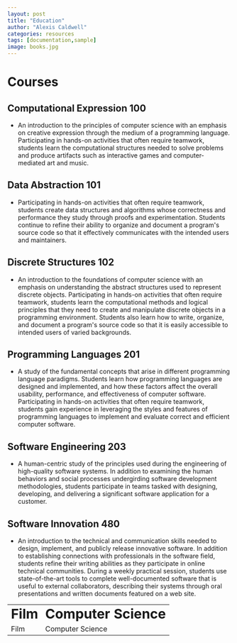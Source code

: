 ```yaml
---
layout: post
title: "Education"
author: "Alexis Caldwell"
categories: resources
tags: [documentation,sample]
image: books.jpg
---
```


# Courses

## Computational Expression 100

- An introduction to the principles of computer science with an emphasis on creative expression through the medium of a programming language. Participating in hands-on activities that often require teamwork, students learn the computational structures needed to solve problems and produce artifacts such as interactive games and computer-mediated art and music.

## Data Abstraction 101

- Participating in hands-on activities that often require teamwork, students create data structures and algorithms whose correctness and performance they study through proofs and experimentation. Students continue to refine their ability to organize and document a program's source code so that it effectively communicates with the intended users and maintainers.

## Discrete Structures 102

- An introduction to the foundations of computer science with an emphasis on understanding the abstract structures used to represent discrete objects. Participating in hands-on activities that often require teamwork, students learn the computational methods and logical principles that they need to create and manipulate discrete objects in a programming environment. Students also learn how to write, organize, and document a program's source code so that it is easily accessible to intended users of varied backgrounds.

## Programming Languages 201

- A study of the fundamental concepts that arise in different programming language paradigms. Students learn how programming languages are designed and implemented, and how these factors affect the overall usability, performance, and effectiveness of computer software. Participating in hands-on activities that often require teamwork, students gain experience in leveraging the styles and features of programming languages to implement and evaluate correct and efficient computer software.

## Software Engineering 203

- A human-centric study of the principles used during the engineering of high-quality software systems. In addition to examining the human behaviors and social processes undergirding software development methodologies, students participate in teams tasked with designing, developing, and delivering a significant software application for a customer.

## Software Innovation 480

- An introduction to the technical and communication skills needed to design, implement, and publicly release innovative software. In addition to establishing connections with professionals in the software field, students refine their writing abilities as they participate in online technical communities. During a weekly practical session, students use state-of-the-art tools to complete well-documented software that is useful to external collaborators, describing their systems through oral presentations and written documents featured on a web site.


<table>
 <tr>
    <td><b style="font-size:30px">Film</b></td>
    <td><b style="font-size:30px">Computer Science</b></td>
 </tr>
 <tr>
    <td>Film</td>
    <td>Computer Science</td>
 </tr>
</table>